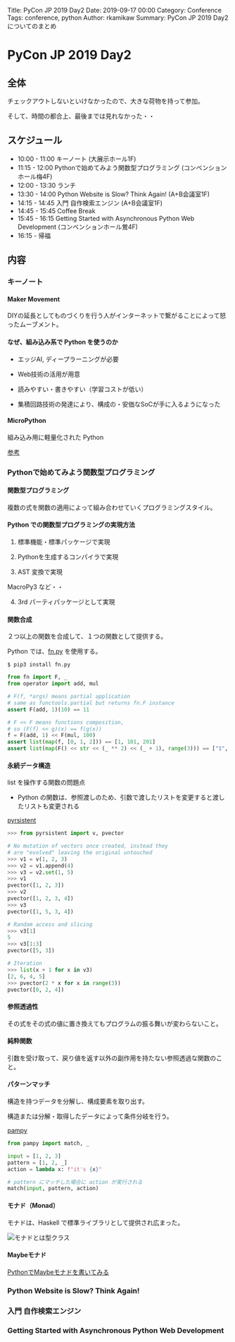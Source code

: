 Title: PyCon JP 2019 Day2
Date: 2019-09-17 00:00
Category: Conference
Tags: conference, python
Author: rkamikaw
Summary: PyCon JP 2019 Day2 についてのまとめ

# PyCon JP 2019 Day2

## 全体

  チェックアウトしないといけなかったので、大きな荷物を持って参加。

  そして、時間の都合上、最後までは見れなかった・・

## スケジュール

* 10:00 - 11:00 キーノート (大展示ホール1F)
* 11:15 - 12:00 Pythonで始めてみよう関数型プログラミング (コンベンションホール梅4F)
* 12:00 - 13:30 ランチ
* 13:30 - 14:00 Python Website is Slow? Think Again! (A+B会議室1F)
* 14:15 - 14:45 入門 自作検索エンジン (A+B会議室1F)
* 14:45 - 15:45 Coffee Break
* 15:45 - 16:15 Getting Started with Asynchronous Python Web Development (コンベンションホール鶯4F)
* 16:15 - 帰福

## 内容

### キーノート

#### Maker Movement

  DIYの延長としてものづくりを行う人がインターネットで繋がることによって怒ったムーブメント。

#### なぜ、組み込み系で Python を使うのか

  * エッジAI, ディープラーニングが必要

  * Web技術の活用が用意

  * 読みやすい・書きやすい（学習コストが低い）

  * 集積回路技術の発達により、構成の・安価なSoCが手に入るようになった

#### MicroPython

  組み込み用に軽量化された Python

  [参考](https://qiita.com/inachi/items/c668a03a03cf04b04f16)

### Pythonで始めてみよう関数型プログラミング

#### 関数型プログラミング

  複数の式を関数の適用によって組み合わせていくプログラミングスタイル。

#### Python での関数型プログラミングの実現方法

  1. 標準機能・標準パッケージで実現

  2. Pythonを生成するコンパイラで実現

  3. AST 変換で実現

  MacroPy3 など・・

  4. 3rd パーティパッケージとして実現

#### 関数合成

  ２つ以上の関数を合成して、１つの関数として提供する。

  Python では、[fn.py](https://github.com/kachayev/fn.py) を使用する。

  ```
  $ pip3 install fn.py
  ```

  ```python
  from fn import F, _
  from operator import add, mul

  # F(f, *args) means partial application
  # same as functools.partial but returns fn.F instance
  assert F(add, 1)(10) == 11

  # F << F means functions composition,
  # so (F(f) << g)(x) == f(g(x))
  f = F(add, 1) << F(mul, 100)
  assert list(map(f, [0, 1, 2])) == [1, 101, 201]
  assert list(map(F() << str << (_ ** 2) << (_ + 1), range(3))) == ["1", "4", "9"]
  ```

#### 永続データ構造

  list を操作する関数の問題点

  * Python の関数は、参照渡しのため、引数で渡したリストを変更すると渡したリストも変更される

  [pyrsistent](https://github.com/tobgu/pyrsistent)

  ```python
  >>> from pyrsistent import v, pvector

  # No mutation of vectors once created, instead they
  # are "evolved" leaving the original untouched
  >>> v1 = v(1, 2, 3)
  >>> v2 = v1.append(4)
  >>> v3 = v2.set(1, 5)
  >>> v1
  pvector([1, 2, 3])
  >>> v2
  pvector([1, 2, 3, 4])
  >>> v3
  pvector([1, 5, 3, 4])

  # Random access and slicing
  >>> v3[1]
  5
  >>> v3[1:3]
  pvector([5, 3])

  # Iteration
  >>> list(x + 1 for x in v3)
  [2, 6, 4, 5]
  >>> pvector(2 * x for x in range(3))
  pvector([0, 2, 4])
  ```

#### 参照透過性

  その式をその式の値に置き換えてもプログラムの振る舞いが変わらないこと。

#### 純粋関数

  引数を受け取って、戻り値を返す以外の副作用を持たない参照透過な関数のこと。

#### パターンマッチ

  構造を持つデータを分解し、構成要素を取り出す。

  構造または分解・取得したデータによって条件分岐を行う。

  [pampy](https://github.com/santinic/pampy)

  ```python
  from pampy import match, _

  input = [1, 2, 3]
  pattern = [1, 2, _]
  action = lambda x: f"it's {x}"

  # pattern にマッチした場合に action が実行される
  match(input, pattern, action)
  ```

#### モナド（Monad）

  モナドは、Haskell で標準ライブラリとして提供され広まった。

  ![モナドとは型クラス](img_pyconjp2019day2/1.png)

#### Maybeモナド

  [PythonでMaybeモナドを書いてみる](https://qiita.com/oyenakaw/items/63728d42ac8f716c8d08)

### Python Website is Slow? Think Again!

#### 

### 入門 自作検索エンジン

#### 

### Getting Started with Asynchronous Python Web Development

#### 
